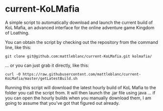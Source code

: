 current-KoLMafia
================

A simple script to automatically download and launch the current build of KoL Mafia, an advanced interface for the online adventure game Kingdom of Loathing.

You can obtain the script by checking out the repository from the command line, like this:

`git clone git@github.com:mattleblanc/current-KoLMafia.git kolmafia/`

... or you can just grab it directly, like this:

`curl -O https://raw.githubusercontent.com/mattleblanc/current-KoLMafia/master/getLatestBuild.sh`

Running this script will download the latest hourly build of KoL Mafia to the folder you call the script from. It will then launch the .jar file using java ... if you can open the hourly builds when you manually download them, I am going to assume that you've got that figured out already.
